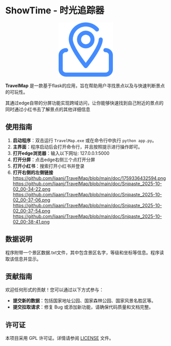 
# ShowTime - 时光追踪器

<div align=center>
<img src="https://github.com/liaanj/TravelMap/blob/main/doc/travelmap.png" width="170px">
</div>
<p></p><p></p>

**TravelMap** 是一款基于flask的应用，旨在帮助用户寻找景点以及与快速判断景点的可玩性。

其通过edge自带的分屏功能实现跨域访问，让你能够快速找到自己附近的景点的同时通过小红书去了解景点的其他详细信息

## 使用指南

1. **启动程序**：双击运行 `TravelMap.exe` 或在命令行中执行 `python app.py`。
2. **主界面**：程序启动后会打开命令行，并且按照提示进行操作即可。
3. **打开edge浏览器**：输入以下网址: 127.0.0.1:5000
4. **打开分屏**：点击edge右侧三个点打开分屏
5. **打开小红书**：搜索打开小红书并登录
6. **打开右侧的左侧链接**
   https://github.com/liaanj/TravelMap/blob/main/doc/1759336432594.png
   https://github.com/liaanj/TravelMap/blob/main/doc/Snipaste_2025-10-02_00-34-22.png
   https://github.com/liaanj/TravelMap/blob/main/doc/Snipaste_2025-10-02_00-37-06.png
   https://github.com/liaanj/TravelMap/blob/main/doc/Snipaste_2025-10-02_00-37-54.png
   https://github.com/liaanj/TravelMap/blob/main/doc/Snipaste_2025-10-02_00-38-41.png


## 数据说明

程序附带一个景区数据.txt文件，其中包含景区名字，等级和坐标等信息。程序读取该信息并显示。

## 贡献指南

欢迎任何形式的贡献！您可以通过以下方式参与：

- **提交新的数据**：包括国家地址公园、国家森林公园、国家风景名胜区等。
- **提交拉取请求**：修复 Bug 或添加新功能，请确保代码质量和文档完整。


## 许可证

本项目采用 GPL 许可证。详情请参阅 [LICENSE](https://github.com/liaanj/TravelMap/blob/main/LICENSE) 文件。

